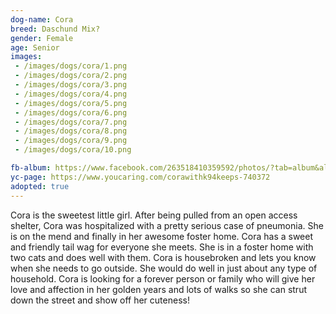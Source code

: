 ```yaml
---
dog-name: Cora
breed: Daschund Mix?
gender: Female
age: Senior
images:
 - /images/dogs/cora/1.png
 - /images/dogs/cora/2.png
 - /images/dogs/cora/3.png
 - /images/dogs/cora/4.png
 - /images/dogs/cora/5.png
 - /images/dogs/cora/6.png
 - /images/dogs/cora/7.png
 - /images/dogs/cora/8.png
 - /images/dogs/cora/9.png
 - /images/dogs/cora/10.png

fb-album: https://www.facebook.com/263518410359592/photos/?tab=album&album_id=1396797163698372
yc-page: https://www.youcaring.com/corawithk94keeps-740372
adopted: true
---
```

Cora is the sweetest little girl. After being pulled from an open access shelter, Cora was hospitalized with a pretty serious case of pneumonia. She is on the mend and finally in her awesome foster home. Cora has a sweet and friendly tail wag for everyone she meets. She is in a foster home with two cats and does well with them. Cora is housebroken and lets you know when she needs to go outside. She would do well in just about any type of household. Cora is looking for a forever person or family who will give her love and affection in her golden years and lots of walks so she can strut down the street and show off her cuteness!

